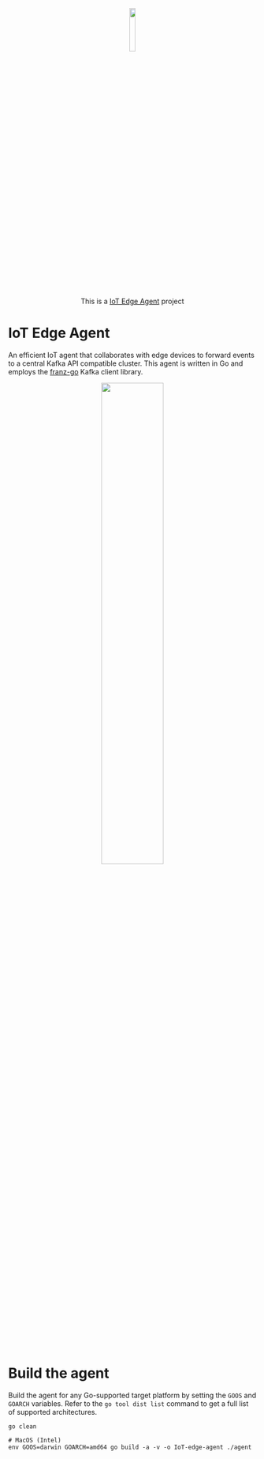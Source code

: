 
<div align="center">
  <img width="15%" src="./redpanda_lab1.png" />
  <br />
  This is a <a href="https://github.com/GPTOT/IoT-edge-agent">IoT Edge Agent</a> project
</div>

# IoT Edge Agent

An efficient IoT agent that collaborates with edge devices to forward events to a central Kafka API compatible cluster. This agent is written in Go and employs the [franz-go](https://github.com/twmb/franz-go) Kafka client library.

<p align="center">
  <img width="50%" src="./redpanda_iot.png" />
</p>

# Build the agent

Build the agent for any Go-supported target platform by setting the `GOOS` and `GOARCH` variables. Refer to the `go tool dist list` command to get a full list of supported architectures.

```shell
go clean

# MacOS (Intel)
env GOOS=darwin GOARCH=amd64 go build -a -v -o IoT-edge-agent ./agent
